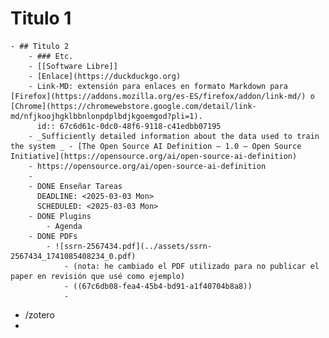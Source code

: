 # Titulo 1
	- ## Titulo 2
		- ### Etc.
		- [[Software Libre]]
		- [Enlace](https://duckduckgo.org)
		- Link-MD: extensión para enlaces en formato Markdown para [Firefox](https://addons.mozilla.org/es-ES/firefox/addon/link-md/) o [Chrome](https://chromewebstore.google.com/detail/link-md/nfjkoojhgklbbnlonpdplbdjkgoemgod?pli=1).
		  id:: 67c6d61c-0dc0-48f6-9118-c41edbb07195
		- _Sufficiently detailed information about the data used to train the system _ - [The Open Source AI Definition – 1.0 – Open Source Initiative](https://opensource.org/ai/open-source-ai-definition)
		- https://opensource.org/ai/open-source-ai-definition
		-
		- DONE Enseñar Tareas
		  DEADLINE: <2025-03-03 Mon>
		  SCHEDULED: <2025-03-03 Mon>
		- DONE Plugins
			- Agenda
		- DONE PDFs
			- ![ssrn-2567434.pdf](../assets/ssrn-2567434_1741085408234_0.pdf)
				- (nota: he cambiado el PDF utilizado para no publicar el paper en revisión que usé como ejemplo)
				- ((67c6db08-fea4-45b4-bd91-a1f40704b8a8))
				-
- /zotero
-